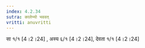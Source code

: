 ```yaml
---
index: 4.2.34
sutra: कालेभ्यो भववत्‌
vritti: anuvritti
---
```


सा १/१ [4।2।24] , अस्य  ६/१  [4।2।24], देवता  १/१ [4।2।24]